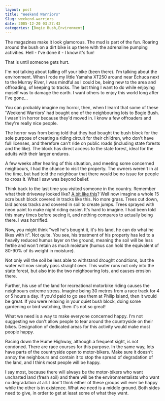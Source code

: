 ```yaml
---
layout: post
title: "Weekend Warriors"
Slug: weekend-warriors
date: 2005-12-20 03:27:43
categories: [Bogie Bush,Environment]
---
```

The magazines make it look glamorous. The mud is part of the fun. Roaring around the bush on a dirt bike is up there with the adrenaline pumping activities. Hell - I've done it - I know it's fun!

That is until someone gets hurt.

I'm not talking about falling off your bike (been there). I'm talking about the environment. When I rode my little Yamaha XT250 around near Echuca next to the Murray River, I was mindful as I could be, being new to the area and offroading, of keeping to tracks. The last thing I want to do while enjoying myself was to damage the earth. I want others to enjoy this world long after I've gone...

You can probably imagine my horror, then, when I learnt that some of these 'Weekend Warriors' had bought one of the neighbouring lots to Bogie Bush. I wasn't in horror because they'd moved in. I know a few offroaders and they're really nice people.

The horror was from being told that they had bought the bush block for the sole purpose of creating a riding circuit for their children, who don't have full licenses, and therefore can't ride on public roads (including state forests and the like). The block has direct access to the state forest, ideal for the adults with their larger enduros.

A few weeks after hearing of this situation, and meeting some concerned neighbours, I had the chance to visit the property. The owners weren't in at the time, but had told the neighbour that there would be no issue for people to cross it. What I saw was beyond belief.

Think back to the last time you visited someone in the country. Remember what their driveway looked like? [A bit like this](http://static.flickr.com/8/8374717_d25eccb264_m.jpg)? Well now imagine a whole 15 acre bush block covered in tracks like this. No more grass. Trees cut down, laid across tracks and covered in soil to create jumps. Trees sprayed with neon paint to make night riding easier. It's hard to imagine. I had been told this many times before seeing it, and nothing compares to actually being there. I was horrified.

Now, you might think "well he's bought it, it's his land, he can do what he likes with it". Not quite. You see, his treatment of his property has led to a heavily reduced humus layer on the ground, meaning the soil will be less fertile and won't retain as much moisture (humus can hold the equivalent of 80-90% of its weight in moisture).

Not only will the soil be less able to withstand drought conditions, but the water will now simply pass straight over. This water runs not only into the state forest, but also into the two neighbouring lots, and causes erosion there.

Further, his use of the land for recreational motorbike riding causes the neighbours extreme stress. Imagine being 30 metres from a race track for 4 or 5 hours a day. If you'd paid to go see them at Philip Island, then it would be great. If you were relaxing in your quiet bush block, doing some gardening or bird watching, then it's not so great!

What we need is a way to make everyone concerned happy. I'm not suggesting we don't allow people to tear around the countryside on their bikes. Designation of dedicated areas for this activity would make most people happy.

Racing down the Hume Highway, although a frequent sight, is not condoned. There are race courses for this purpose. In the same way, lets have parts of the countryside open to motor-bikers. Make sure it doesn't annoy the neighbours and contain it to stop the spread of degradation of the land, and I think most people will be happy.

I say most, because there will always be the motor-bikers who want uncharted land (fresh soil) and there will be the environmentalists who want no degradation at all. I don't think either of these groups will ever be happy while the other is in existence. What we need is a middle ground. Both sides need to give, in order to get at least some of what they want.
